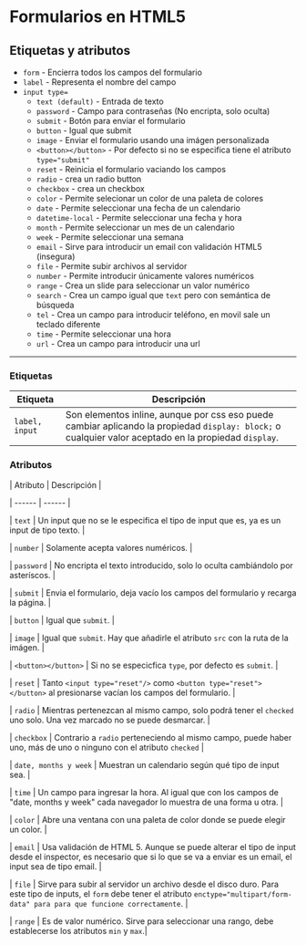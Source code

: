 # Formularios en HTML5

## Etiquetas y atributos

* `form` - Encierra todos los campos del formulario
* `label` - Representa el nombre del campo
* `input type=`
  * `text (default)` - Entrada de texto
  * `password` - Campo para contraseñas (No encripta, solo oculta)
  * `submit` - Botón para enviar el formulario
  * `button` - Igual que submit
  * `image` - Enviar el formulario usando una imágen personalizada
  * `<button></button>` - Por defecto si no se especifica tiene el atributo `type="submit"`
  * `reset` - Reinicia el formulario vaciando los campos
  * `radio` - crea un radio button
  * `checkbox` - crea un checkbox
  * `color` - Permite selecionar un color de una paleta de colores
  * `date` - Permite seleccionar una fecha de un calendario
  * `datetime-local` - Permite seleccionar una fecha y hora
  * `month` - Permite seleccionar un mes de un calendario
  * `week` - Permite seleccionar una semana
  * `email` - Sirve para introducir un email con validación HTML5 (insegura)
  * `file` - Permite subir archivos al servidor
  * `number` - Permite introducir únicamente valores numéricos
  * `range` - Crea un slide para seleccionar un valor numérico
  * `search` - Crea un campo igual que `text` pero con semántica de búsqueda
  * `tel` - Crea un campo para introducir teléfono, en movil sale un teclado diferente
  * `time` - Permite seleccionar una hora
  * `url` - Crea un campo para introducir una url

***

### Etiquetas

| Etiqueta | Descripción |
| ------ | ------ |
| `label, input` | Son elementos inline, aunque por css eso puede cambiar aplicando la propiedad `display: block;` o cualquier valor aceptado en la propiedad `display`.|

### Atributos

| Atributo | Descripción |

| ------ | ------ |

| `text` | Un input que no se le especifica el tipo de input que es, ya es un input de tipo texto. |

| `number` | Solamente acepta valores numéricos. |

| `password` | No encripta el texto introducido, solo lo oculta cambiándolo por asteríscos. |

| `submit` | Envia el formulario, deja vacío los campos del formulario y recarga la página. |

| `button` | Igual que `submit`. |

| `image` | Igual que `submit`. Hay que añadirle el atributo `src` con la ruta de la imágen. |

| `<button></button>` | Si no se especicfica `type`, por defecto es `submit`. |

| `reset` | Tanto `<input type="reset"/>` como `<button type="reset"></button>` al presionarse vacían los campos del formulario. |

| `radio` | Mientras pertenezcan al mismo campo, solo podrá tener el `checked` uno solo. Una vez marcado no se puede desmarcar. |

| `checkbox` | Contrario a `radio` perteneciendo al mismo campo, puede haber uno, más de uno o ninguno con el atributo `checked` |

| `date, months y week` | Muestran un calendario según qué tipo de input sea. |

| `time` | Un campo para ingresar la hora. Al igual que con los campos de "date, months y week" cada navegador lo muestra de una forma u otra. |

| `color` | Abre una ventana con una paleta de color donde se puede elegir un color. |

| `email` | Usa validación de HTML 5. Aunque se puede alterar el tipo de input desde el inspector, es necesario que si lo que se va a enviar es un email, el input sea de tipo email. |

| `file` | Sirve para subir al servidor un archivo desde el disco duro. Para este tipo de inputs, el `form` debe tener el atributo `enctype="multipart/form-data" para para que funcione correctamente`. |

| `range` | Es de valor numérico. Sirve para seleccionar una rango, debe establecerse los atributos `min` y `max`.|
